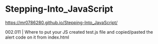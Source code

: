 # Stepping-Into_JavaScript
https://mr0786280.github.io/Stepping-Into_JavaScript/

002.011 | Where to put your JS
        created test.js file and copied/pasted the alert code on it from index.html
